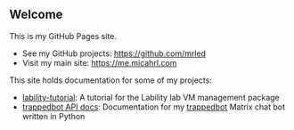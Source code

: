 ## Welcome

This is my GitHub Pages site.

* See my GitHub projects: <https://github.com/mrled>
* Visit my main site: <https://me.micahrl.com>

This site holds documentation for some of my projects:

* [lability-tutorial](/lability-tutorial): A tutorial for the Lability lab VM management package
* [trappedbot API docs](/trappedbot): Documentation for my [trappedbot](https://github.com/mrled/trappedbot) Matrix chat bot written in Python
